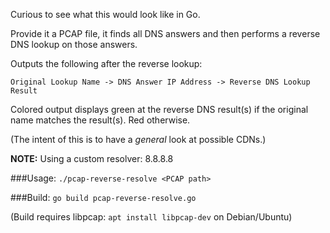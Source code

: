 Curious to see what this would look like in Go.

Provide it a PCAP file, it finds all DNS answers and then performs a reverse DNS lookup on those answers.

Outputs the following after the reverse lookup:

`Original Lookup Name -> DNS Answer IP Address -> Reverse DNS Lookup Result`

Colored output displays green at the reverse DNS result(s) if the original name matches the result(s). Red otherwise.

(The intent of this is to have a *general* look at possible CDNs.)

**NOTE:** Using a custom resolver: 8.8.8.8

###Usage:
`./pcap-reverse-resolve <PCAP path>`

###Build:
`go build pcap-reverse-resolve.go`

(Build requires libpcap: `apt install libpcap-dev` on Debian/Ubuntu)

